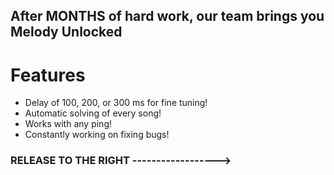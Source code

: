 ## After MONTHS of hard work, our team brings you Melody Unlocked

# Features
- Delay of 100, 200, or 300 ms for fine tuning!
- Automatic solving of every song!
- Works with any ping!
- Constantly working on fixing bugs!

### RELEASE TO THE RIGHT ------------------>
